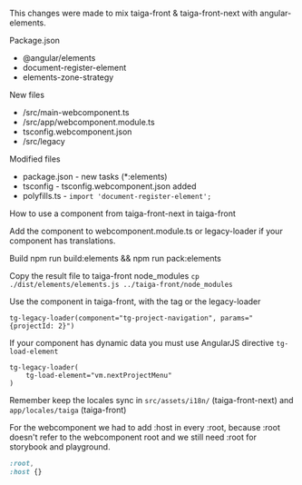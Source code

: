 This changes were made to mix taiga-front & taiga-front-next with angular-elements.

Package.json

- @angular/elements
- document-register-element
- elements-zone-strategy

New files

- /src/main-webcomponent.ts
- /src/app/webcomponent.module.ts
- tsconfig.webcomponent.json
- /src/legacy

Modified files

- package.json - new tasks (*:elements)
- tsconfig - tsconfig.webcomponent.json added
- polyfills.ts - `import 'document-register-element';`

How to use a component from taiga-front-next in taiga-front

Add the component to webcomponent.module.ts or legacy-loader if your component has translations.

Build npm run build:elements && npm run pack:elements

Copy the result file to taiga-front node_modules `cp ./dist/elements/elements.js ../taiga-front/node_modules`

Use the component in taiga-front, with the tag or the legacy-loader 

```
tg-legacy-loader(component="tg-project-navigation", params="{projectId: 2}")
```

If your component has dynamic data you must use AngularJS directive `tg-load-element`

```
tg-legacy-loader(
    tg-load-element="vm.nextProjectMenu"
)
```

Remember keep the locales sync in `src/assets/i18n/` (taiga-front-next) and `app/locales/taiga` (taiga-front)


For the webcomponent we had to add :host in every :root, because :root doesn't refer to the webcomponent root and we still need :root for storybook and playground. 

```css
:root,
:host {}
```
